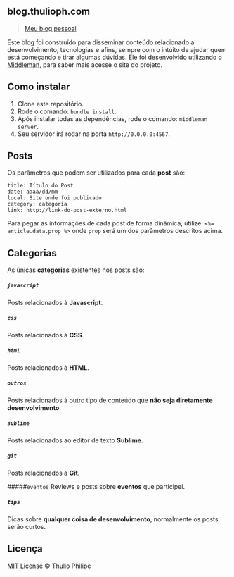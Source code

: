 ## blog.thulioph.com
> [Meu blog pessoal](http://blog.thulioph.com "My personal blog :)")

Este blog foi construído para disseminar conteúdo relacionado a desenvolvimento, tecnologias e afins, sempre com o intúito de ajudar quem está começando e tirar algumas dúvidas. Ele foi desenvolvido utilizando o [Middleman](http://middlemanapp.com), para saber mais acesse o site do projeto.

## Como instalar

1. Clone este repositório.
2. Rode o comando: `bundle install`.
3. Após instalar todas as dependências, rode o comando: `middleman server`.
4. Seu servidor irá rodar na porta `http://0.0.0.0:4567`.

## Posts
Os parâmetros que podem ser utilizados para cada **post** são:

```
title: Título do Post
date: aaaa/dd/mm
local: Site onde foi publicado
category: categoria
link: http://link-do-post-externo.html
```

Para pegar as informações de cada post de forma dinâmica, utilize: 
`<%= article.data.prop %>` onde `prop` será um dos parâmetros descritos acima.

## Categorias
As únicas **categorias** existentes nos posts são: 

##### `javascript`
Posts relacionados à **Javascript**.

##### `css`
Posts relacionados à **CSS**.

##### `html`
Posts relacionados à **HTML**.

##### `outros`
Posts relacionados à outro tipo de conteúdo que **não seja diretamente desenvolvimento**.

##### `sublime`
Posts relacionados ao editor de texto **Sublime**.

##### `git`
Posts relacionados à **Git**.

#####`eventos`
Reviews e posts sobre **eventos** que participei.

##### `tips`
Dicas sobre **qualquer coisa de desenvolvimento**, normalmente os posts serão curtos.


## Licença
[MIT License](http://thulioph.mit-license.org "MIT License") © Thulio Philipe
